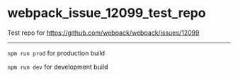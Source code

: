 # webpack_issue_12099_test_repo

Test repo for https://github.com/webpack/webpack/issues/12099

---

`npm run prod` for production build

`npm run dev` for development build